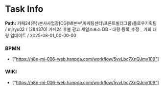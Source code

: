 # Task Info

**Path:** 카페24(주)\본사사업장\[CG]MI본부\마케팅센터\프론트빌더그룹\플로우기획팀 / mjryu02 / [284370] 카페24 후불 광고 세일즈포스 DB - 대량 등록_수정 _ 기회 대량 업데이트 / 2025-08-01_00-00-00

### BPMN
- ["https://n8n-mi-006-web.hanpda.com/workflow/5vvLbc7XnQJmy109"]

### WIKI
- ["https://n8n-mi-006-web.hanpda.com/workflow/5vvLbc7XnQJmy109"]

